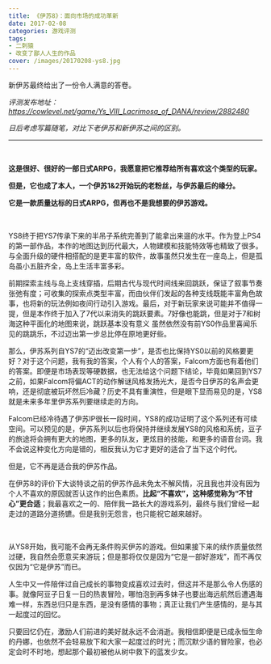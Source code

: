 ```yaml
---
title: 《伊苏8》：面向市场的成功革新
date: 2017-02-08
categories: 游戏评测
tags: 
- 二刺猿
- 改变了鄙人人生的作品
cover: /images/20170208-ys8.jpg
---
```


新伊苏最终给出了一份令人满意的答卷。

<!--more-->

*评测发布地址：https://cowlevel.net/game/Ys_VIII_Lacrimosa_of_DANA/review/2882480*

*日后考虑写篇随笔，对比下老伊苏和新伊苏之间的区别。*

---

</br>

**这是很好、很好的一部日式ARPG，我愿意把它推荐给所有喜欢这个类型的玩家。**

**但是，它也成了本人，一个伊苏1&2开始玩的老粉丝，与伊苏最后的缘分。**

**它是一款质量达标的日式ARPG，但再也不是我想要的伊苏游戏。**

</br>

YS8终于把YS7传承下来的半吊子系统完善到了能拿出来遛的水平。作为登上PS4的第一部作品，本作的地图达到历代最大，人物建模和技能特效等也精致了很多。与全面升级的硬件相搭配的是更丰富的软件，故事虽然只发生在一座岛上，但是孤岛虽小五脏齐全，岛上生活丰富多彩。

前期探索主线与岛上支线穿插，后期古代与现代时间线来回跳跃，保证了叙事节奏张弛有度；可收集的探索点类型丰富，而由伙伴们发起的各种支线既能丰富角色故事，也将新的玩法例如夜间行动引入游戏。最后，对于新玩家来说可能并不值得一提，但是本作终于加入了7代以来消失的跳跃要素。7好像也能跳，但是对于7和树海这种平面化的地图来说，跳跃基本没有意义  虽然依然没有前YS0作品里喜闻乐见的跳跳乐，不过迈出第一步总比停在原地更好些。

那么，伊苏系列自YS7的“迈出改变第一步”，是否也比保持YS0以前的风格要更好？对于这个问题，我有我的答案，个人有个人的答案，Falcom方面也有着他们的答案。即便是市场表现等硬数据，也无法给这个问题下结论，毕竟如果回到YS7之前，如果Falcom将偏ACT的动作解谜风格发扬光大，是否今日伊苏的名声会更响，还是彻底被玩坏然后冷藏？历史不具有重演性，但是眼下显而易见的是，YS8就是未来多年里伊苏系列要继续走的方向。

Falcom已经冷待遇了伊苏IP很长一段时间，YS8的成功证明了这个系列还有可续空间。可以预见的是，伊苏系列以后也将保持并继续发展YS8的风格和系统，豆子的旅途将会拥有更大的地图，更多的队友，更炫目的技能，和更多的语音台词。我不会说这种变化方向是错的，相反我认为它才更好的适合了当下这个时代。

但是，它不再是适合我的伊苏作品。

在伊苏8的评价下大谈特谈之前的伊苏作品未免太不解风情，况且我也并没有因为个人不喜欢的原因就否认这作的出色素质。**比起“不喜欢”，这种感觉称为“不甘心”更合适**；我最喜欢之一的、陪伴我一路长大的游戏系列，最终与我们曾经一起走过的道路分道扬镳。但是我别无怨言，也只能祝它越来越好。

</br>

从YS8开始，我可能不会再无条件购买伊苏的游戏。但如果接下来的续作质量依然过硬，我自然会愿意买来游玩；但是那将仅仅是因为“它是一部好游戏”，而不再仅仅因为“它是伊苏”而已。

人生中又一件陪伴过自己成长的事物变成喜欢过去时，但这并不是那么令人伤感的事。就像阿豆子日复一日的热衷冒险，哪怕泡到再多妹子也要出海远航然后遭遇海难一样，东西总归只是东西，是没有感情的事物；真正让我们产生感情的，是与其一起度过的回忆。

只要回忆仍在，激励人们前进的美好就永远不会消逝。我相信即便是已成永恒生命的丹娜，也依然不会轻易放下和大家一起度过的时光；而沉默少语的冒险家，也必定会时不时地，想起那个最初被他从树中救下的蓝发少女。

</br>
